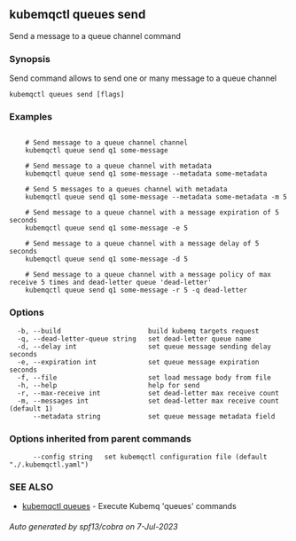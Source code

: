 ## kubemqctl queues send

Send a message to a queue channel command

### Synopsis

Send command allows to send one or many message to a queue channel

```
kubemqctl queues send [flags]
```

### Examples

```

	# Send message to a queue channel channel
	kubemqctl queue send q1 some-message
	
	# Send message to a queue channel with metadata
	kubemqctl queue send q1 some-message --metadata some-metadata
	
	# Send 5 messages to a queues channel with metadata
	kubemqctl queue send q1 some-message --metadata some-metadata -m 5
	
	# Send message to a queue channel with a message expiration of 5 seconds
	kubemqctl queue send q1 some-message -e 5

	# Send message to a queue channel with a message delay of 5 seconds
	kubemqctl queue send q1 some-message -d 5

	# Send message to a queue channel with a message policy of max receive 5 times and dead-letter queue 'dead-letter'
	kubemqctl queue send q1 some-message -r 5 -q dead-letter

```

### Options

```
  -b, --build                      build kubemq targets request
  -q, --dead-letter-queue string   set dead-letter queue name
  -d, --delay int                  set queue message sending delay seconds
  -e, --expiration int             set queue message expiration seconds
  -f, --file                       set load message body from file
  -h, --help                       help for send
  -r, --max-receive int            set dead-letter max receive count
  -m, --messages int               set dead-letter max receive count (default 1)
      --metadata string            set queue message metadata field
```

### Options inherited from parent commands

```
      --config string   set kubemqctl configuration file (default "./.kubemqctl.yaml")
```

### SEE ALSO

* [kubemqctl queues](kubemqctl_queues.md)	 - Execute Kubemq 'queues' commands

###### Auto generated by spf13/cobra on 7-Jul-2023
